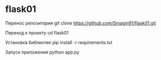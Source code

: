 # flask01
Перенос репозитория
git clone https://github.com/Smagin91/flask01.git

Переход к проекту
cd flask01

Установка библиотек
pip install -r requirements.txt

Запуск приложения
python app.py
